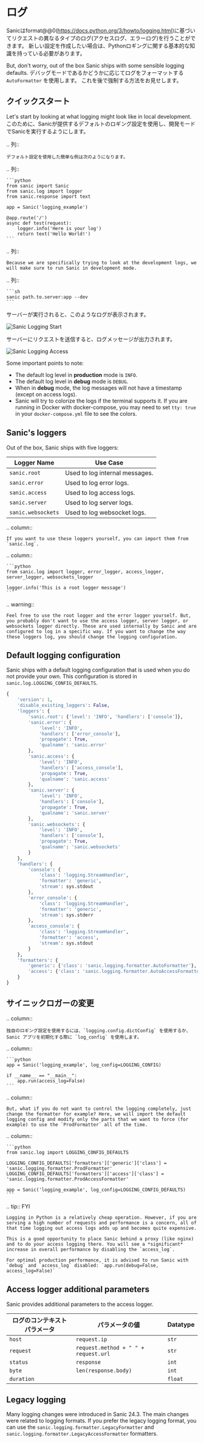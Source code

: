 # ログ

Sanicはformat@@0(https://docs.python.org/3/howto/logging.html)に基づいてリクエストの異なるタイプのログ(アクセスログ、エラーログ)を行うことができます。 新しい設定を作成したい場合は、Pythonロギングに関する基本的な知識を持っている必要があります。

But, don't worry, out of the box Sanic ships with some sensible logging defaults. デバッグモードであるかどうかに応じてログをフォーマットする `AutoFormatter` を使用します。 これを後で強制する方法をお見せします。

## クイックスタート

Let's start by looking at what logging might look like in local development. このために、Sanicが提供するデフォルトのロギング設定を使用し、開発モードでSanicを実行するようにします。

.. 列::

```
デフォルト設定を使用した簡単な例は次のようになります。
```

.. 列::

````
```python
from sanic import Sanic
from sanic.log import logger
from sanic.response import text

app = Sanic('logging_example')

@app.route('/')
async def test(request):
    logger.info('Here is your log')
    return text('Hello World!')
```
````

.. 列::

```
Because we are specifically trying to look at the development logs, we will make sure to run Sanic in development mode.
```

.. 列::

````
```sh
sanic path.to.server:app --dev
```    
````

サーバーが実行されると、このようなログが表示されます。

![Sanic Logging Start](/assets/images/logging-debug-start.png)

サーバーにリクエストを送信すると、ログメッセージが出力されます。

![Sanic Logging Access](/assets/images/logging-debug-access.png)

Some important points to note:

- The default log level in **production** mode is `INFO`.
- The default log level in **debug** mode is `DEBUG`.
- When in **debug** mode, the log messages will not have a timestamp (except on access logs).
- Sanic will try to colorize the logs if the terminal supports it. If you are running in Docker with docker-compose, you may need to set `tty: true` in your `docker-compose.yml` file to see the colors.

## Sanic's loggers

Out of the box, Sanic ships with five loggers:

| **Logger Name**    | **Use Case**                                   |
| ------------------ | ---------------------------------------------- |
| `sanic.root`       | Used to log internal messages. |
| `sanic.error`      | Used to log error logs.        |
| `sanic.access`     | Used to log access logs.       |
| `sanic.server`     | Used to log server logs.       |
| `sanic.websockets` | Used to log websocket logs.    |

.. column::

```
If you want to use these loggers yourself, you can import them from `sanic.log`.
```

.. column::

````
```python
from sanic.log import logger, error_logger, access_logger, server_logger, websockets_logger

logger.info('This is a root logger message')
```
````

.. warning::

```
Feel free to use the root logger and the error logger yourself. But, you probably don't want to use the access logger, server logger, or websockets logger directly. These are used internally by Sanic and are configured to log in a specific way. If you want to change the way these loggers log, you should change the logging configuration.
```

## Default logging configuration

Sanic ships with a default logging configuration that is used when you do not provide your own. This configuration is stored in `sanic.log.LOGGING_CONFIG_DEFAULTS`.

```python
{
    'version': 1,
    'disable_existing_loggers': False,
    'loggers': {
        'sanic.root': {'level': 'INFO', 'handlers': ['console']},
        'sanic.error': {
            'level': 'INFO',
            'handlers': ['error_console'],
            'propagate': True,
            'qualname': 'sanic.error'
        },
        'sanic.access': {
            'level': 'INFO',
            'handlers': ['access_console'],
            'propagate': True,
            'qualname': 'sanic.access'
        },
        'sanic.server': {
            'level': 'INFO',
            'handlers': ['console'],
            'propagate': True,
            'qualname': 'sanic.server'
        },
        'sanic.websockets': {
            'level': 'INFO',
            'handlers': ['console'],
            'propagate': True,
            'qualname': 'sanic.websockets'
        }
    },
    'handlers': {
        'console': {
            'class': 'logging.StreamHandler',
            'formatter': 'generic',
            'stream': sys.stdout
        },
        'error_console': {
            'class': 'logging.StreamHandler',
            'formatter': 'generic',
            'stream': sys.stderr
        },
        'access_console': {
            'class': 'logging.StreamHandler',
            'formatter': 'access',
            'stream': sys.stdout
        }
    },
    'formatters': {
        'generic': {'class': 'sanic.logging.formatter.AutoFormatter'},
        'access': {'class': 'sanic.logging.formatter.AutoAccessFormatter'}
    }
}
```

## サイニックロガーの変更

.. column::

```
独自のロギング設定を使用するには、`logging.config.dictConfig` を使用するか、Sanic アプリを初期化する際に `log_config` を使用します。
```

.. column::

````
```python
app = Sanic('logging_example', log_config=LOGGING_CONFIG)

if __name__ == "__main__":
    app.run(access_log=False)
```
````

.. column::

```
But, what if you do not want to control the logging completely, just change the formatter for example? Here, we will import the default logging config and modify only the parts that we want to force (for example) to use the `ProdFormatter` all of the time.
```

.. column::

````
```python
from sanic.log import LOGGING_CONFIG_DEFAULTS

LOGGING_CONFIG_DEFAULTS['formatters']['generic']['class'] = 'sanic.logging.formatter.ProdFormatter'
LOGGING_CONFIG_DEFAULTS['formatters']['access']['class'] = 'sanic.logging.formatter.ProdAccessFormatter'

app = Sanic('logging_example', log_config=LOGGING_CONFIG_DEFAULTS)
```
````

.. tip:: FYI

```
Logging in Python is a relatively cheap operation. However, if you are serving a high number of requests and performance is a concern, all of that time logging out access logs adds up and becomes quite expensive.  

This is a good opportunity to place Sanic behind a proxy (like nginx) and to do your access logging there. You will see a *significant* increase in overall performance by disabling the `access_log`.  

For optimal production performance, it is advised to run Sanic with `debug` and `access_log` disabled: `app.run(debug=False, access_log=False)`
```

## Access logger additional parameters

Sanic provides additional parameters to the access logger.

| ログのコンテキストパラメータ | パラメータの値                              | Datatype |
| -------------- | ------------------------------------ | -------- |
| `host`         | `request.ip`                         | `str`    |
| `request`      | `request.method + " " + request.url` | `str`    |
| `status`       | `response`                           | `int`    |
| `byte`         | `len(response.body)`                 | `int`    |
| `duration`     | <calculated>                         | `float`  |

## Legacy logging

Many logging changes were introduced in Sanic 24.3. The main changes were related to logging formats. If you prefer the legacy logging format, you can use the `sanic.logging.formatter.LegacyFormatter` and `sanic.logging.formatter.LegacyAccessFormatter` formatters.
